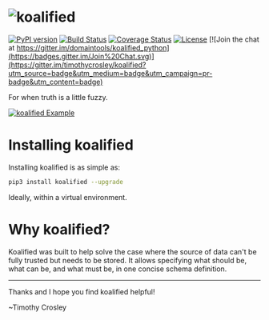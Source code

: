 ![koalified](https://raw.github.com/domaintools/koalified_python/develop/artwork/logo.png)
===================

[![PyPI version](https://badge.fury.io/py/koalified.svg)](http://badge.fury.io/py/koalified)
[![Build Status](https://travis-ci.org/domaintools/koalified_python.svg?branch=master)](https://travis-ci.org/timothycrosley/koalified)
[![Coverage Status](https://coveralls.io/repos/domaintools/koalified_python/badge.svg?branch=master&service=github)](https://coveralls.io/github/timothycrosley/koalified?branch=master)
[![License](https://img.shields.io/github/license/mashape/apistatus.svg)](https://pypi.python.org/pypi/koalified/)
[![Join the chat at https://gitter.im/domaintools/koalified_python](https://badges.gitter.im/Join%20Chat.svg)](https://gitter.im/timothycrosley/koalified?utm_source=badge&utm_medium=badge&utm_campaign=pr-badge&utm_content=badge)

For when truth is a little fuzzy.

[![koalified Example](https://raw.github.com/domaintools/koalified_python/develop/artwork/example.gif)](https://github.com/domaintools/koalified_python/blob/develop/examples/example.py)


Installing koalified
===================

Installing koalified is as simple as:

```bash
pip3 install koalified --upgrade
```

Ideally, within a virtual environment.


Why koalified?
===================

Koalified was built to help solve the case where the source of data can't be fully trusted but needs to be stored.
It allows specifying what should be, what can be, and what must be, in one concise schema definition.

--------------------------------------------

Thanks and I hope you find koalified helpful!

~Timothy Crosley
